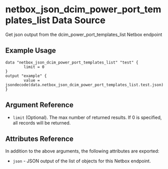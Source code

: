 # netbox\_json\_dcim\_power\_port\_templates\_list Data Source

Get json output from the dcim_power_port_templates_list Netbox endpoint

## Example Usage

```hcl
data "netbox_json_dcim_power_port_templates_list" "test" {
        limit = 0
}
output "example" {
        value = jsondecode(data.netbox_json_dcim_power_port_templates_list.test.json)
}
```

## Argument Reference

* ``limit`` (Optional). The max number of returned results. If 0 is specified, all records will be returned.

## Attributes Reference

In addition to the above arguments, the following attributes are exported:
* ``json`` - JSON output of the list of objects for this Netbox endpoint.

